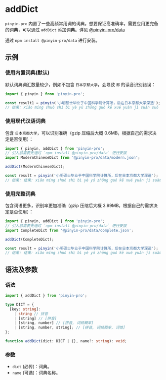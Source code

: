 # addDict <Badge type="tip" text="v3.20.0+" vertical="middle" />

`pinyin-pro` 内置了一些高频常用词的词典，想要保证高准确率，需要应用更完备的词典，可以通过 `addDict` 添加词典。详见 [@pinyin-pro/data](https://github.com/chinese-data/pinyin-pro-data)

通过 `npm install @pinyin-pro/data` 进行安装。

## 示例

### 使用内置词典(默认)

默认词典词汇数量较少，例如不包含 `日本京都大学`，会导致 `都` 的读音识别错误：

```js
import { pinyin } from 'pinyin-pro';

const result1 = pinyin('小明硕士毕业于中国科学院计算所，后在日本京都大学深造');
// 结果: xiǎo míng shuò shì bì yè yú zhōng guó kē xué yuàn jì suàn suǒ ， hòu zài rì běn jīng dōu dà xué shēn zào
```

### 使用现代汉语词典

包含 `日本京都大学`，可以识别准确（gzip 压缩后大概 0.6MB，根据自己的需求决定是否使用）：

```js
import { pinyin, addDict } from 'pinyin-pro';
// 引入前需要先通过 `npm install @pinyin-pro/data` 进行安装
import ModernChineseDict from '@pinyin-pro/data/modern.json';

addDict(ModernChineseDict);

const result = pinyin('小明硕士毕业于中国科学院计算所，后在日本京都大学深造');
// 结果: 结果: xiǎo míng shuò shì bì yè yú zhōng guó kē xué yuàn jì suàn suǒ ， hòu zài rì běn jīng dū dà xué shēn zào
```

### 使用完整词典

包含词语更多，识别率更加准确（gzip 压缩后大概 3.99MB，根据自己的需求决定是否使用）：

```js
import { pinyin, addDict } from 'pinyin-pro';
// 引入前需要先通过 `npm install @pinyin-pro/data` 进行安装
import CompleteDict from '@pinyin-pro/data/complete.json';

addDict(CompleteDict);

const result = pinyin('小明硕士毕业于中国科学院计算所，后在日本京都大学深造');
// 结果: 结果: xiǎo míng shuò shì bì yè yú zhōng guó kē xué yuàn jì suàn suǒ ， hòu zài rì běn jīng dū dà xué shēn zào
```

## 语法及参数

### 语法

```ts
import { addDict } from 'pinyin-pro';

type DICT = {
  [key: string]:
    | string // 拼音
    | [string] // [拼音]
    | [string, number] // [拼音, 词频概率]
    | [string, number, string]; // [拼音, 词频概率, 词性]
};

function addDict(dict: DICT | {}, name?: string): void;
```

### 参数

- `dict` (必传)：词典。
- `name` (可选)：词典名称。
